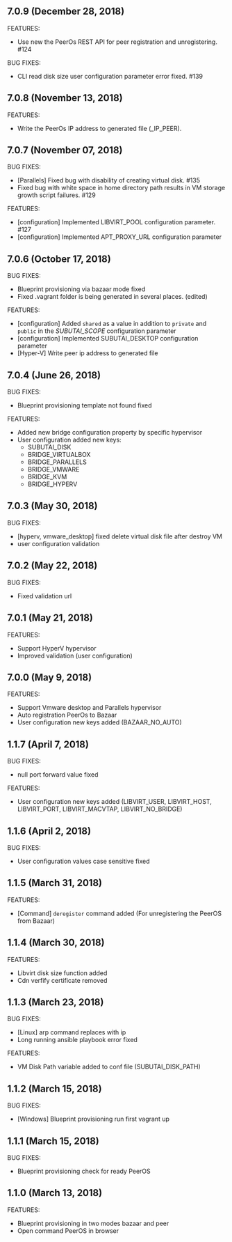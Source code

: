 ## 7.0.9 (December 28, 2018)
FEATURES:
  - Use new the PeerOs REST API for peer registration and unregistering. #124

BUG FIXES:
  - CLI read disk size user configuration parameter error fixed. #139

## 7.0.8 (November 13, 2018)
FEATURES:
  - Write the PeerOs IP address to generated file (_IP_PEER).

## 7.0.7 (November 07, 2018)

BUG FIXES:
  - [Parallels] Fixed bug with disability of creating virtual disk. #135
  - Fixed bug with white space in home directory path results in VM storage growth script failures. #129

FEATURES:  
  - [configuration] Implemented LIBVIRT_POOL configuration parameter. #127
  - [configuration] Implemented APT_PROXY_URL configuration parameter

## 7.0.6 (October 17, 2018)

BUG FIXES:
  - Blueprint provisioning via bazaar mode fixed
  - Fixed .vagrant folder is being generated in several places. (edited)

FEATURES:  
  - [configuration] Added `shared` as a value in addition to `private` and `public` in the *SUBUTAI_SCOPE* configuration parameter
  - [configuration] Implemented SUBUTAI_DESKTOP configuration parameter
  - [Hyper-V] Write peer ip address to generated file

## 7.0.4 (June 26, 2018)

BUG FIXES:
  - Blueprint provisioning template not found fixed 

FEATURES: 
  - Added new bridge configuration property by specific hypervisor
  - User configuration added new keys:
      -  SUBUTAI_DISK
      -  BRIDGE_VIRTUALBOX
      -  BRIDGE_PARALLELS
      -  BRIDGE_VMWARE
      -  BRIDGE_KVM
      -  BRIDGE_HYPERV 

## 7.0.3 (May 30, 2018)
  
BUG FIXES:
  - [hyperv, vmware_desktop] fixed delete virtual disk file after destroy VM
  - user configuration validation 

## 7.0.2 (May 22, 2018)

BUG FIXES:
  - Fixed validation url  

## 7.0.1 (May 21, 2018)

FEATURES:
  - Support HyperV hypervisor
  - Improved validation (user configuration)  

## 7.0.0 (May 9, 2018) 

FEATURES:
  - Support Vmware desktop and Parallels hypervisor    
  - Auto registration PeerOs to Bazaar
  - User configuration new keys added (BAZAAR_NO_AUTO)  

## 1.1.7 (April 7, 2018) 
  
BUG FIXES:
  - null port forward value fixed   

FEATURES:
  - User configuration new keys added (LIBVIRT_USER, LIBVIRT_HOST, LIBVIRT_PORT, LIBVIRT_MACVTAP, LIBVIRT_NO_BRIDGE)  

## 1.1.6 (April 2, 2018)

BUG FIXES:
  - User configuration values case sensitive fixed  

## 1.1.5 (March 31, 2018) 

FEATURES:
  - [Command] `deregister` command added (For unregistering the PeerOS from Bazaar)  

## 1.1.4 (March 30, 2018)

FEATURES: 
  - Libvirt disk size function added
  - Cdn verfify certificate removed  

## 1.1.3 (March 23, 2018)

BUG FIXES:

  - [Linux] arp command replaces with ip
  - Long running ansible playbook error fixed

FEATURES:

  - VM Disk Path variable added to conf file (SUBUTAI_DISK_PATH)  

## 1.1.2 (March 15, 2018)

BUG FIXES:

  - [Windows] Blueprint provisioning run first vagrant up     

## 1.1.1 (March 15, 2018)

BUG FIXES:

  - Blueprint provisioning check for ready PeerOS 

## 1.1.0 (March 13, 2018)

FEATURES:

  - Blueprint provisioning in two modes bazaar and peer
  - Open command PeerOS in browser  